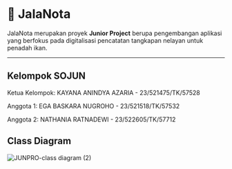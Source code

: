 # 🎣 JalaNota
JalaNota merupakan proyek **Junior Project** berupa pengembangan aplikasi yang berfokus pada digitalisasi pencatatan tangkapan nelayan untuk penadah ikan.

---

## Kelompok SOJUN

Ketua Kelompok: KAYANA ANINDYA AZARIA - 23/521475/TK/57528

Anggota 1: EGA BASKARA NUGROHO - 23/521518/TK/57532

Anggota 2: NATHANIA RATNADEWI - 23/522605/TK/57712

## Class Diagram
![JUNPRO-class diagram (2)](https://github.com/user-attachments/assets/5d830220-d55e-492d-9d71-bd8c12e5c07e)
